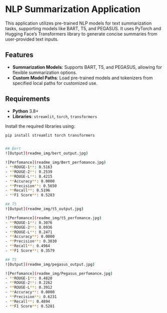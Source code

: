 # NLP Summarization Application

This application utilizes pre-trained NLP models for text summarization tasks, supporting models like BART, T5, and PEGASUS. It uses PyTorch and Hugging Face’s Transformers library to generate concise summaries from user-provided text inputs.

## Features

- **Summarization Models**: Supports BART, T5, and PEGASUS, allowing for flexible summarization options.
- **Custom Model Paths**: Load pre-trained models and tokenizers from specified local paths for customized use.

## Requirements

- **Python** 3.8+
- **Libraries**: `streamlit`, `torch`, `transformers`

Install the required libraries using:
```bash
pip install streamlit torch transformers


## Bert
![Output](readme_img/bert_output.jpg)

![Perfomance](readme_img/Bert_perfomance.jpg)
- **ROUGE-1**: 0.5163
- **ROUGE-2**: 0.2539
- **ROUGE-L**: 0.4215
- **Accuracy**: 0.0000
- **Precision**: 0.5650
- **Recall**: 0.5196
- **F1 Score**: 0.5283

## T5
![Output](readme_img/t5_output.jpg)

![Perfomance](readme_img/t5_perfomance.jpg)
- **ROUGE-1**: 0.3076
- **ROUGE-2**: 0.0936
- **ROUGE-L**: 0.2471
- **Accuracy**: 0.0000
- **Precision**: 0.3030
- **Recall**: 0.4964
- **F1 Score**: 0.3579

## T5
![Output](readme_img/pegasus_output.jpg)

![Perfomance](readme_img/Pegasus_perfomance.jpg)
- **ROUGE-1**: 0.4820
- **ROUGE-2**: 0.2262
- **ROUGE-L**: 0.3912
- **Accuracy**: 0.0000
- **Precision**: 0.6231
- **Recall**: 0.4894
- **F1 Score**: 0.5281